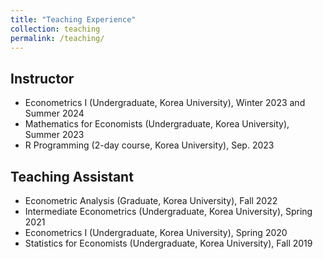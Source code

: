 ```yaml
---
title: "Teaching Experience"
collection: teaching
permalink: /teaching/
---
```


## Instructor
  - Econometrics I (Undergraduate, Korea University), Winter 2023 and Summer 2024
  - Mathematics for Economists (Undergraduate, Korea University), Summer 2023
  - R Programming (2-day course, Korea University), Sep. 2023

## Teaching Assistant
  - Econometric Analysis (Graduate, Korea University), Fall 2022
  - Intermediate Econometrics (Undergraduate, Korea University), Spring 2021
  - Econometrics I (Undergraduate, Korea University), Spring 2020
  - Statistics for Economists (Undergraduate, Korea University), Fall 2019

